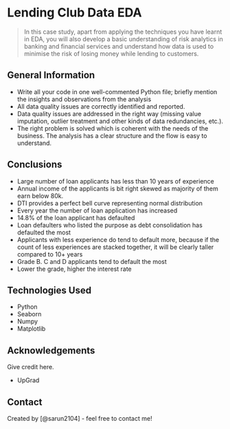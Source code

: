 # Lending Club Data EDA
> In this case study, apart from applying the techniques you have learnt in EDA, you will also develop a basic understanding of risk analytics in banking and financial services and understand how data is used to minimise the risk of losing money while lending to customers.

<!-- You can include any other section that is pertinent to your problem -->

## General Information
- Write all your code in one well-commented Python file; briefly mention the insights and observations from the analysis 
- All data quality issues are correctly identified and reported. 
- Data quality issues are addressed in the right way (missing value imputation, outlier treatment and other kinds of data redundancies, etc.). 
- The right problem is solved which is coherent with the needs of the business. The analysis has a clear structure and the flow is easy to understand.

<!-- You don't have to answer all the questions - just the ones relevant to your project. -->

## Conclusions
- Large number of loan applicants has less than 10 years of experience
- Annual income of the applicants is bit right skewed as majority of them earn below 80k.
- DTI provides a perfect bell curve representing normal distribution
- Every year the number of loan application has increased
- 14.8% of the loan applicant has defaulted
- Loan defaulters who listed the purpose as debt consolidation has defaulted the most
- Applicants with less experience do tend to default more, because if the count of less experiences are stacked together, it will be clearly taller compared to 10+ years
- Grade B. C and D applicants tend to default the most
- Lower the grade, higher the interest rate

<!-- You don't have to answer all the questions - just the ones relevant to your project. -->


## Technologies Used
- Python
- Seaborn
- Numpy
- Matplotlib

<!-- As the libraries versions keep on changing, it is recommended to mention the version of library used in this project -->

## Acknowledgements
Give credit here.
- UpGrad


## Contact
Created by [@sarun2104] - feel free to contact me!


<!-- Optional -->
<!-- ## License -->
<!-- This project is open source and available under the [... License](). -->

<!-- You don't have to include all sections - just the one's relevant to your project -->
